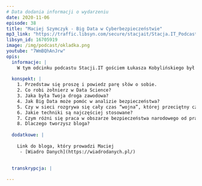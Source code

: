 ```yaml
---
# Data dodania informacji o wydarzeniu
date: 2020-11-06
episode: 38
title: "Maciej Szymczyk - Big Data w Cyberbezpieczeństwie"
mp3_link: "https://traffic.libsyn.com/secure/stacjait/Stacja.IT_Podcast_38_Maciej_Szymczyk_-_Big_Data_w_Cyberbezpieczenstwie.mp3"
libsyn_id: 16705919
image: /img/podcast/okladka.png
youtube: "7WmBQhAnJrw"
opis:
  informacje: |
    W tym odcinku podcastu Stacji.IT gościem Łukasza Kobylińskiego był Maciej Szymczyk, który na co dzień jest oficerem Wojska Polskiego w stopniu kapitana, programistą, inżynierem Big Data oraz autorem bloga Wiadro Danych. Tematem ich rozmowy było Big Data w Cyberbezpieczeństwie. 
  
  konspekt: |
    1. Przedstaw się proszę i powiedz parę słów o sobie. 
    2. Co robi żołnierz w Data Science?
    3. Jaka była Twoja droga zawodowa? 
    4. Jak Big Data może pomóc w analizie bezpieczeństwa?
    5. Czy w sieci rozgrywa się cały czas “wojna”, której przeciętny człowiek nie widzi?
    6. Jakie techniki są najczęściej stosowane?
    7. Czym różni się praca w obszarze bezpieczeństwa narodowego od pracy w firmie?
    8. Dlaczego tworzysz bloga?
    
  dodatkowe: |
     
    Link do bloga, który prowadzi Maciej
     - [Wiadro Danych](https://wiadrodanych.pl/)
     

  transkrypcja: | 
    
---
```



